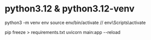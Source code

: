 # python3.12 & python3.12-venv
python3 -m venv env 
source env/bin/activate  // env\Scripts\activate

pip freeze > requirements.txt
uvicorn main:app --reload